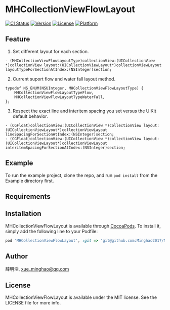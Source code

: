 # MHCollectionViewFlowLayout

[![CI Status](https://img.shields.io/travis/薛明浩/MHCollectionViewFlowLayout.svg?style=flat)](https://travis-ci.org/薛明浩/MHCollectionViewFlowLayout)
[![Version](https://img.shields.io/cocoapods/v/MHCollectionViewFlowLayout.svg?style=flat)](https://cocoapods.org/pods/MHCollectionViewFlowLayout)
[![License](https://img.shields.io/cocoapods/l/MHCollectionViewFlowLayout.svg?style=flat)](https://cocoapods.org/pods/MHCollectionViewFlowLayout)
[![Platform](https://img.shields.io/cocoapods/p/MHCollectionViewFlowLayout.svg?style=flat)](https://cocoapods.org/pods/MHCollectionViewFlowLayout)
## Feature

1. Set different layout for each section.
```
- (MHCollectionViewFlowLayoutType)collectionView:(UICollectionView *)collectionView layout:(UICollectionViewLayout*)collectionViewLayout layoutTypeForSectionAtIndex:(NSInteger)section;
```
2. Current suport flow and water fall layout method.
```
typedef NS_ENUM(NSUInteger, MHCollectionViewFlowLayoutType) {
    MHCollectionViewFlowLayoutTypeFlow,
    MHCollectionViewFlowLayoutTypeWaterFall,
};
```
3. Respect the exact line and interitem spacing you set versus the UIKit default behavior.
```
- (CGFloat)collectionView:(UICollectionView *)collectionView layout:(UICollectionViewLayout*)collectionViewLayout lineSpacingForSectionAtIndex:(NSInteger)section;
- (CGFloat)collectionView:(UICollectionView *)collectionView layout:(UICollectionViewLayout*)collectionViewLayout interitemSpacingForSectionAtIndex:(NSInteger)section;
```
## Example

To run the example project, clone the repo, and run `pod install` from the Example directory first.

## Requirements

## Installation

MHCollectionViewFlowLayout is available through [CocoaPods](https://cocoapods.org). To install
it, simply add the following line to your Podfile:

```ruby
pod 'MHCollectionViewFlowLayout', :git => 'git@github.com:Minghao2017/MHCollectionViewFlowLayout.git'
```

## Author

薛明浩, xue_minghao@qq.com

## License

MHCollectionViewFlowLayout is available under the MIT license. See the LICENSE file for more info.
